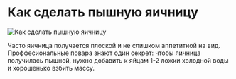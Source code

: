 # Как сделать пышную яичницу
![Как сделать пышную яичницу](/images/Kulinar/Sovet/yaichnitsa.jpg 'Как сделать пышную яичницу')

Часто яичница получается плоской и не слишком аппетитной на вид.
Проффесиональные повара знают один секрет:
чтобы яичница получилась пышной, нужно добавить к яйцам 1-2 ложки холодной воды и хорошенько взбить массу.
